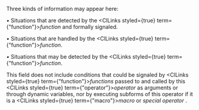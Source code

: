  Three kinds of information may appear here: 



*•* Situations that are detected by the <ClLinks styled={true} term={"function"}><i>function</i></ClLinks> and formally signaled. 



*•* Situations that are handled by the <ClLinks styled={true} term={"function"}><i>function</i></ClLinks>. 



*•* Situations that may be detected by the <ClLinks styled={true} term={"function"}><i>function</i></ClLinks>. 



This field does not include conditions that could be signaled by <ClLinks styled={true} term={"function"}><i>functions</i></ClLinks> passed to and called by this <ClLinks styled={true} term={"operator"}><i>operator</i></ClLinks> as arguments or through dynamic variables, nor by executing subforms of this operator if it is a <ClLinks styled={true} term={"macro"}><i>macro</i></ClLinks> or *special operator* .  







